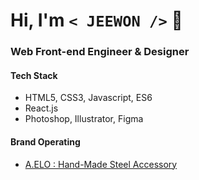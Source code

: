 # Hi, I'm `< JEEWON />`  👻

### Web Front-end Engineer & Designer

#### Tech Stack
  + HTML5, CSS3, Javascript, ES6
  + React.js
  + Photoshop, Illustrator, Figma
  
#### Brand Operating
  + [A.ELO : Hand-Made Steel Accessory](https://www.idus.com/a-elo)
